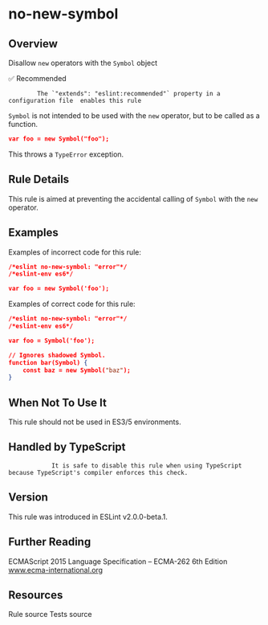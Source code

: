 
# no-new-symbol
## Overview
Disallow `new` operators with the `Symbol` object


✅ Recommended

            The `"extends": "eslint:recommended"` property in a configuration file  enables this rule
        


`Symbol` is not intended to be used with the `new` operator, but to be called as a function.

```json
var foo = new Symbol("foo");
```
This throws a `TypeError` exception.
## Rule Details
This rule is aimed at preventing the accidental calling of `Symbol` with the `new` operator.
## Examples
Examples of incorrect code for this rule:


```json
/*eslint no-new-symbol: "error"*/
/*eslint-env es6*/

var foo = new Symbol('foo');
```
Examples of correct code for this rule:


```json
/*eslint no-new-symbol: "error"*/
/*eslint-env es6*/

var foo = Symbol('foo');

// Ignores shadowed Symbol.
function bar(Symbol) {
    const baz = new Symbol("baz");
}

```
## When Not To Use It
This rule should not be used in ES3/5 environments.
## Handled by TypeScript

                It is safe to disable this rule when using TypeScript because TypeScript's compiler enforces this check.
            
## Version
This rule was introduced in ESLint v2.0.0-beta.1.
## Further Reading





ECMAScript 2015 Language Specification – ECMA-262 6th Edition 
 www.ecma-international.org





## Resources

Rule source 
Tests source 


